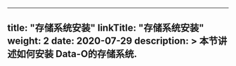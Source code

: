 
---
title: "存储系统安装"
linkTitle: "存储系统安装"
weight: 2
date: 2020-07-29
description: >
  本节讲述如何安装 Data-O的存储系统.
---